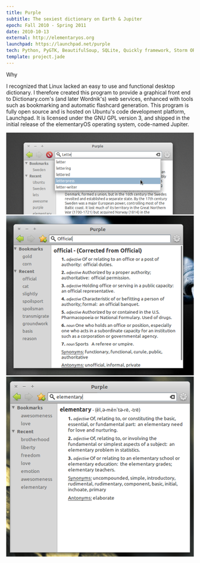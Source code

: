 ```yaml
---
title: Purple
subtitle: The sexiest dictionary on Earth & Jupiter
epoch: Fall 2010 - Spring 2011
date: 2010-10-13
external: http://elementaryos.org
launchpad: https://launchpad.net/purple
tech: Python, PyGTK, BeautifulSoup, SQLite, Quickly framework, Storm ORM, Dictionary.com API, Wordnik API, JSON
template: project.jade
---
```


<div class="card">
  <div class="title">Why</div>
  <p>I recognized that Linux lacked an easy to use and functional desktop dictionary. I therefore created this program to provide a graphical front end to Dictionary.com's (and later Wordnik's) web services, enhanced with tools such as bookmarking and automatic flashcard generation. This program is fully open source and is hosted on Ubuntu's code development platform, Launchpad. It is licensed under the GNU GPL version 3, and shipped in the initial release of the elementaryOS operating system, code-named Jupiter.</p>
</div>

<div class="screenshots">
  <a href="purple-screenshot-1.png">
    <img src="purple-screenshot-1.png" class="screenshot-undersized">
  </a>
  <a href="purple-screenshot-2.png">
    <img src="purple-screenshot-2.png" class="screenshot-undersized">
  </a>
  <a href="purple-screenshot-3.png">
    <img src="purple-screenshot-3.png" class="screenshot-undersized">
  </a>
</div>